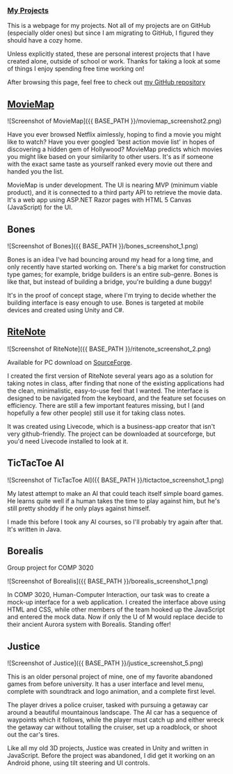 ### [My Projects](https://github.com/timeofdave)

This is a webpage for my projects. Not all of my projects are on GitHub (especially older ones) but since I am migrating to GitHub, I figured they should have a cozy home.

Unless explicitly stated, these are personal interest projects that I have created alone, outside of school or work. Thanks for taking a look at some of things I enjoy spending free time working on!

After browsing this page, feel free to check out [my GitHub repository](https://github.com/timeofdave)


## [MovieMap](https://github.com/timeofdave/MovieMap)

![Screenshot of MovieMap]({{ BASE_PATH }}/moviemap_screenshot2.png)

Have you ever browsed Netflix aimlessly, hoping to find a movie you might like to watch? Have you ever googled 'best action movie list' in hopes of discovering a hidden gem of Hollywood? MovieMap predicts which movies you might like based on your similarity to other users. It's as if someone with the exact same taste as yourself ranked every movie out there and handed you the list.

MovieMap is under development. The UI is nearing MVP (minimum viable product), and it is connected to a third party API to retrieve the movie data. It's a web app using ASP.NET Razor pages with HTML 5 Canvas (JavaScript) for the UI.



## Bones

![Screenshot of Bones]({{ BASE_PATH }}/bones_screenshot_1.png)

Bones is an idea I've had bouncing around my head for a long time, and only recently have started working on. There's a big market for construction type games; for example, bridge builders is an entire sub-genre. Bones is like that, but instead of building a bridge, you're building a dune buggy!

It's in the proof of concept stage, where I'm trying to decide whether the building interface is easy enough to use. Bones is targeted at mobile devices and created using Unity and C#.




## [RiteNote](https://sourceforge.net/projects/ritenote/)

![Screenshot of RiteNote]({{ BASE_PATH }}/ritenote_screenshot_2.png)

Available for PC download on [SourceForge](https://sourceforge.net/projects/ritenote/).

I created the first version of RiteNote several years ago as a solution for taking notes in class, after finding that none of the existing applications had the clean, minimalistic, easy-to-use feel that I wanted. The interface is designed to be navigated from the keyboard, and the feature set focuses on efficiency. There are still a few important features missing, but I (and hopefully a few other people) still use it for taking class notes.

It was created using Livecode, which is a business-app creator that isn't very github-friendly. The project can be downloaded at sourceforge, but you'd need Livecode installed to look at it.




## TicTacToe AI

![Screenshot of TicTacToe AI]({{ BASE_PATH }}/tictactoe_screenshot_1.png)

My latest attempt to make an AI that could teach itself simple board games. He learns quite well if a human takes the time to play against him, but he's still pretty shoddy if he only plays against himself.

I made this before I took any AI courses, so I'll probably try again after that. It's written in Java.



## Borealis
Group project for COMP 3020

![Screenshot of Borealis]({{ BASE_PATH }}/borealis_screenshot_1.png)

In COMP 3020, Human-Computer Interaction, our task was to create a mock-up interface for a web application. I created the interface above using HTML and CSS, while other members of the team hooked up the JavaScript and entered the mock data. Now if only the U of M would replace decide to their ancient Aurora system with Borealis. Standing offer!




## Justice

![Screenshot of Justice]({{ BASE_PATH }}/justice_screenshot_5.png)

This is an older personal project of mine, one of my favorite abandoned games from before university. It has a user interface and level menu, complete with soundtrack and logo animation, and a complete first level.

The player drives a police cruiser, tasked with pursuing a getaway car around a beautiful mountainous landscape. The AI car has a sequence of waypoints which it follows, while the player must catch up and either wreck the getaway car without totalling the cruiser, set up a roadblock, or shoot out the car's tires.

Like all my old 3D projects, Justice was created in Unity and written in JavaScript. Before the project was abandoned, I did get it working on an Android phone, using tilt steering and UI controls.
